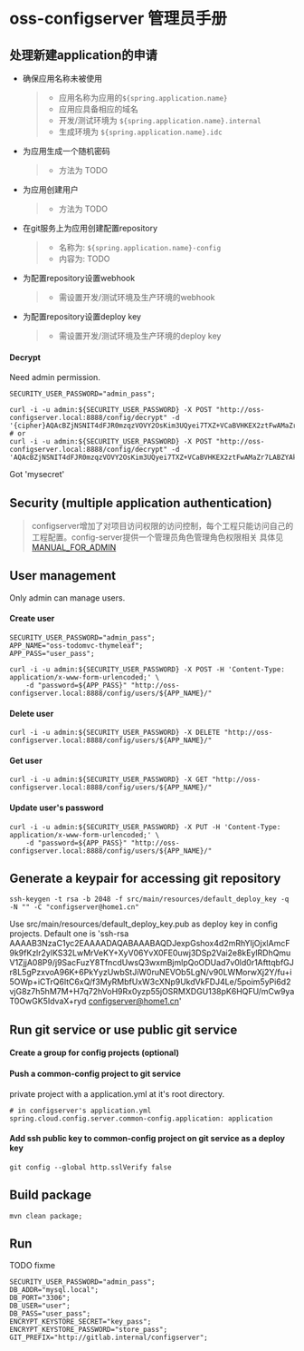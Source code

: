 
# oss-configserver 管理员手册

## 处理新建application的申请

+ 确保应用名称未被使用
    > - 应用名称为应用的`${spring.application.name}`
    > - 应用应具备相应的域名
    > - 开发/测试环境为 `${spring.application.name}.internal`
    > - 生成环境为 `${spring.application.name}.idc`
+ 为应用生成一个随机密码
    > - 方法为 TODO
+ 为应用创建用户
    > - 方法为 TODO
+ 在git服务上为应用创建配置repository
    > - 名称为: `${spring.application.name}-config`
    > - 内容为: TODO
+ 为配置repository设置webhook
    > - 需设置开发/测试环境及生产环境的webhook
+ 为配置repository设置deploy key
    > - 需设置开发/测试环境及生产环境的deploy key

#### Decrypt

  Need admin permission.

    SECURITY_USER_PASSWORD="admin_pass";
    
    curl -i -u admin:${SECURITY_USER_PASSWORD} -X POST "http://oss-configserver.local:8888/config/decrypt" -d '{cipher}AQAcBZjNSNIT4dFJR0mzqzVOVY2OsKim3UQyei7TXZ+VCaBVHKEX2ztFwAMaZr7LABZYAkJG/3+tfnrQoA4NsQGH0YybIMui55cyQCbMtaItRlzy9uegnRwJ5w4XOqJVdglthpqNldeKt2dxXj/C1UnHijvNWjZ+BnDc7b9mTgt4pi7dLHfaLD3tuddvRDrYiaR4oNDFn7qkEz52Jk3ooYhomr+O5QH6VTqQcVqmOJF54XPiFCFoMho9m115BHaLvqL02g26hirFuDd2+JqFXo6mxFpRHZeOKeqUKQFdIDYQarmiLp21RL4lYpao2ePtA4CKqDOwntC4zXtKHmA8NOosxtxRUAZ1Sdp9CPjur5Ws/A7+uSUC6TwLqCRGxTLq8dY='
    # or
    curl -i -u admin:${SECURITY_USER_PASSWORD} -X POST "http://oss-configserver.local:8888/config/decrypt" -d 'AQAcBZjNSNIT4dFJR0mzqzVOVY2OsKim3UQyei7TXZ+VCaBVHKEX2ztFwAMaZr7LABZYAkJG/3+tfnrQoA4NsQGH0YybIMui55cyQCbMtaItRlzy9uegnRwJ5w4XOqJVdglthpqNldeKt2dxXj/C1UnHijvNWjZ+BnDc7b9mTgt4pi7dLHfaLD3tuddvRDrYiaR4oNDFn7qkEz52Jk3ooYhomr+O5QH6VTqQcVqmOJF54XPiFCFoMho9m115BHaLvqL02g26hirFuDd2+JqFXo6mxFpRHZeOKeqUKQFdIDYQarmiLp21RL4lYpao2ePtA4CKqDOwntC4zXtKHmA8NOosxtxRUAZ1Sdp9CPjur5Ws/A7+uSUC6TwLqCRGxTLq8dY='
    
  Got 'mysecret'

## Security (multiple application authentication)

>configserver增加了对项目访问权限的访问控制，每个工程只能访问自己的工程配置。config-server提供一个管理员角色管理角色权限相关
 具体见[MANUAL_FOR_ADMIN](./MANUAL_FOR_ADMIN.html)


## User management

  Only admin can manage users.

#### Create user

    SECURITY_USER_PASSWORD="admin_pass";
    APP_NAME="oss-todomvc-thymeleaf";
    APP_PASS="user_pass";
    
    curl -i -u admin:${SECURITY_USER_PASSWORD} -X POST -H 'Content-Type: application/x-www-form-urlencoded;' \
        -d "password=${APP_PASS}" "http://oss-configserver.local:8888/config/users/${APP_NAME}/"

#### Delete user

    curl -i -u admin:${SECURITY_USER_PASSWORD} -X DELETE "http://oss-configserver.local:8888/config/users/${APP_NAME}/"

#### Get user

    curl -i -u admin:${SECURITY_USER_PASSWORD} -X GET "http://oss-configserver.local:8888/config/users/${APP_NAME}/"

#### Update user's password

    curl -i -u admin:${SECURITY_USER_PASSWORD} -X PUT -H 'Content-Type: application/x-www-form-urlencoded;' \
        -d "password=${APP_PASS}" "http://oss-configserver.local:8888/config/users/${APP_NAME}/"





## Generate a keypair for accessing git repository

    ssh-keygen -t rsa -b 2048 -f src/main/resources/default_deploy_key -q -N "" -C "configserver@home1.cn"

  Use src/main/resources/default_deploy_key.pub as deploy key in config projects.
  Default one is 'ssh-rsa AAAAB3NzaC1yc2EAAAADAQABAAABAQDJexpGshox4d2mRhYIjOjxlAmcF9k9fKzlr2ylKS32LwMrVeKY+XyV06YvX0FE0uwj3DSp2Vai2e8kEylRDhQmuV1ZjjA08P9/j9SacFuzY8TfncdUwsQ3wxmBjmlpQoODUad7v0ld0r1AfttqbfGJr8L5gPzxvoA96K+6PkYyzUwbStJiW0ruNEVOb5LgN/v90LWMorwXj2Y/fu+i5OWp+iCTrQ6ltC6xQ/f3MyRMbfUxW3cXNp9UkdVkFDJ4Le/5poim5yPi6d2vjG8z7h5hM7M+H7q72hVoH9Rx0yzp55jOSRMXDGU138pK6HQFU/mCw9yaT0OwGK5IdvaX+ryd configserver@home1.cn'

## Run git service or use public git service

#### Create a group for config projects (optional)

#### Push a common-config project to git service

  private project with a application.yml at it's root directory.

    # in configserver's application.yml
    spring.cloud.config.server.common-config.application: application

#### Add ssh public key to common-config project on git service as a deploy key

    git config --global http.sslVerify false

## Build package

    mvn clean package;

## Run

TODO fixme

    SECURITY_USER_PASSWORD="admin_pass";
    DB_ADDR="mysql.local";
    DB_PORT="3306";
    DB_USER="user";
    DB_PASS="user_pass";
    ENCRYPT_KEYSTORE_SECRET="key_pass";
    ENCRYPT_KEYSTORE_PASSWORD="store_pass";
    GIT_PREFIX="http://gitlab.internal/configserver";
